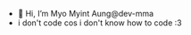 - 👋 Hi, I’m Myo Myint Aung@dev-mma
- i don't code cos i don't know how to code :3 


<!---
dev-mma/dev-mma is a ✨ special ✨ repository because its `README.md` (this file) appears on your GitHub profile.
You can click the Preview link to take a look at your changes.
--->
